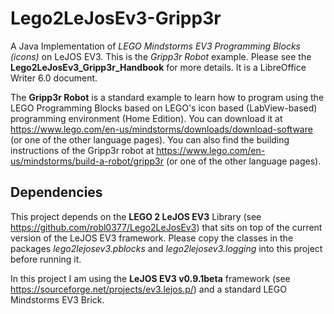 # Lego2LeJosEv3-Gripp3r
A Java Implementation of _LEGO Mindstorms EV3 Programming Blocks (icons)_ on LeJOS EV3. This is the _Gripp3r Robot_ example.
Please see the **Lego2LeJosEv3_Gripp3r_Handbook** for more details. It is a LibreOffice Writer 6.0 document.

The **Gripp3r Robot** is a standard example to learn how to program using the LEGO Programming Blocks based on LEGO's icon based (LabView-based) programming environment (Home Edition). You can download it at https://www.lego.com/en-us/mindstorms/downloads/download-software (or one of the other language pages).
You can also find the building instructions of the Gripp3r robot at https://www.lego.com/en-us/mindstorms/build-a-robot/gripp3r (or one of the other language pages).

## Dependencies
This project depends on the **LEGO 2 LeJOS EV3** Library (see https://github.com/robl0377/Lego2LeJosEv3) that sits on top of the current version of the LeJOS EV3 framework. Please copy the classes in the packages _lego2lejosev3.pblocks_ and _lego2lejosev3.logging_ into this project before running it.

In this project I am using the **LeJOS EV3 v0.9.1beta** framework (see https://sourceforge.net/projects/ev3.lejos.p/) and a standard LEGO Mindstorms EV3 Brick.


